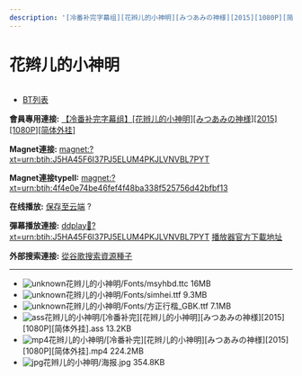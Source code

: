 ```yaml
---
description: '[冷番补完字幕组][花辫儿的小神明][みつあみの神様][2015][1080P][简体外挂]'
---
```


# 花辫儿的小神明



<figure><img src="https://s1.ax1x.com/2018/07/14/PMY290.jpg" alt=""><figcaption></figcaption></figure>

* [BT列表](https://share.dmhy.org/topics/view/494900_2015_1080P.html#tabs-1)

**會員專用連接:** [ 【冷番补完字幕组】\[花辫儿的小神明\]\[みつあみの神様\]\[2015\]\[1080P\]\[简体外挂\]](https://dl.dmhy.org/2018/07/14/4f4e0e74be46fef4f48ba338f525756d42bfbf13.torrent)

**Magnet連接:** [magnet:?xt=urn:btih:J5HA45F6I37PJ5ELUM4PKJLVNVBL7PYT](https://magnet/?xt=urn:btih:J5HA45F6I37PJ5ELUM4PKJLVNVBL7PYT\&dn=\&tr=http%3A%2F%2F104.238.198.186%3A8000%2Fannounce\&tr=udp%3A%2F%2F104.238.198.186%3A8000%2Fannounce\&tr=http%3A%2F%2Ftracker.openbittorrent.com%3A80%2Fannounce\&tr=udp%3A%2F%2Ftracker3.itzmx.com%3A6961%2Fannounce\&tr=http%3A%2F%2Ftracker4.itzmx.com%3A2710%2Fannounce\&tr=http%3A%2F%2Ftracker.publicbt.com%3A80%2Fannounce\&tr=http%3A%2F%2Ftracker.prq.to%2Fannounce\&tr=http%3A%2F%2Fopen.acgtracker.com%3A1096%2Fannounce\&tr=https%3A%2F%2Ft-115.rhcloud.com%2Fonly_for_ylbud\&tr=http%3A%2F%2Fbtfile.sdo.com%3A6961%2Fannounce\&tr=http%3A%2F%2Fexodus.desync.com%3A6969%2Fannounce\&tr=http%3A%2F%2F121.14.98.151%3A9090%2Fannounce\&tr=http%3A%2F%2F173.254.204.71%3A1096%2Fannounce\&tr=http%3A%2F%2F188.190.120.74%3A80%2Fannounce\&tr=http%3A%2F%2F94.228.192.98%2Fannounce\&tr=http%3A%2F%2F95.68.246.30%3A80%2Fannounce\&tr=http%3A%2F%2Fanisaishuu.de%3A2710%2Fannounce)

**Magnet連接typeII:** [magnet:?xt=urn:btih:4f4e0e74be46fef4f48ba338f525756d42bfbf13](https://magnet/?xt=urn:btih:4f4e0e74be46fef4f48ba338f525756d42bfbf13)

**在线播放:** [保存至云端](https://mypikpak.com/drive/url-checker?url=magnet:?xt=urn:btih:4f4e0e74be46fef4f48ba338f525756d42bfbf13) ?

**彈幕播放連接:** [ddplay:magnet:?xt=urn:btih:J5HA45F6I37PJ5ELUM4PKJLVNVBL7PYT](ddplay:magnet:?xt=urn:btih:J5HA45F6I37PJ5ELUM4PKJLVNVBL7PYT\&dn=\&tr=http%3A%2F%2F104.238.198.186%3A8000%2Fannounce\&tr=udp%3A%2F%2F104.238.198.186%3A8000%2Fannounce\&tr=http%3A%2F%2Ftracker.openbittorrent.com%3A80%2Fannounce\&tr=udp%3A%2F%2Ftracker3.itzmx.com%3A6961%2Fannounce\&tr=http%3A%2F%2Ftracker4.itzmx.com%3A2710%2Fannounce\&tr=http%3A%2F%2Ftracker.publicbt.com%3A80%2Fannounce\&tr=http%3A%2F%2Ftracker.prq.to%2Fannounce\&tr=http%3A%2F%2Fopen.acgtracker.com%3A1096%2Fannounce\&tr=https%3A%2F%2Ft-115.rhcloud.com%2Fonly_for_ylbud\&tr=http%3A%2F%2Fbtfile.sdo.com%3A6961%2Fannounce\&tr=http%3A%2F%2Fexodus.desync.com%3A6969%2Fannounce\&tr=http%3A%2F%2F121.14.98.151%3A9090%2Fannounce\&tr=http%3A%2F%2F173.254.204.71%3A1096%2Fannounce\&tr=http%3A%2F%2F188.190.120.74%3A80%2Fannounce\&tr=http%3A%2F%2F94.228.192.98%2Fannounce\&tr=http%3A%2F%2F95.68.246.30%3A80%2Fannounce\&tr=http%3A%2F%2Fanisaishuu.de%3A2710%2Fannounce) [播放器官方下載地址](http://www.dandanplay.com/?from=dmhy)

**外部搜索連接:** [從谷歌搜索資源種子](https://www.google.com/search?oe=utf-8\&q=4f4e0e74be46fef4f48ba338f525756d42bfbf13)

***

* ![unknown](https://share.dmhy.org/images/icon/unknown.gif)花辫儿的小神明/Fonts/msyhbd.ttc 16MB
* ![unknown](https://share.dmhy.org/images/icon/unknown.gif)花辫儿的小神明/Fonts/simhei.ttf 9.3MB
* ![unknown](https://share.dmhy.org/images/icon/unknown.gif)花辫儿的小神明/Fonts/方正行楷\_GBK.ttf 7.1MB
* ![ass](https://share.dmhy.org/images/icon/ass.gif)花辫儿的小神明/\[冷番补完]\[花辫儿的小神明]\[みつあみの神様]\[2015]\[1080P]\[简体外挂].ass 13.2KB
* ![mp4](https://share.dmhy.org/images/icon/mp4.gif)花辫儿的小神明/\[冷番补完]\[花辫儿的小神明]\[みつあみの神様]\[2015]\[1080P]\[简体外挂].mp4 224.2MB
* ![jpg](https://share.dmhy.org/images/icon/jpg.gif)花辫儿的小神明/海报.jpg 354.8KB
